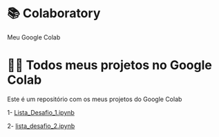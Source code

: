 # 📚 Colaboratory
Meu Google Colab

# 👨‍💻 Todos meus projetos no Google Colab
Este é um repositório com os meus projetos do Google Colab

1- [Lista_Desafio_1.ipynb](/Lista_Desafio_1.ipynb)

2- [lista_desafio_2.ipynb](/lista_desafio_2.ipynb)
